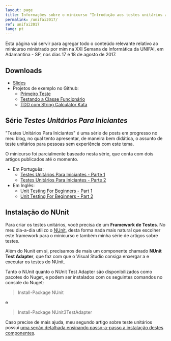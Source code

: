 ```yaml
---
layout: page
title: Informações sobre o minicurso "Introdução aos testes unitários automatizados com NUnit e C#"
permalink: /unifai2017/
ref: unifai2017
lang: pt
---
```


Esta página vai servir para agregar todo o conteúdo relevante relativo ao minicurso ministrado por mim na XXI Semana de Informática da UNIFAI, em Adamantina - SP, nos dias 17 e 18 de agosto de 2017.

## Downloads

- [Slides](https://speakerdeck.com/carlosschults/introducao-aos-testes-unitarios-automatizados-com-nunit-e-c-number)
- Projetos de exemplo no Github:
	- [Primeiro Teste](https://github.com/carlosschults/PrimeiroTeste)
	- [Testando a Classe Funcionário](https://github.com/carlosschults/testando-a-classe-funcionario)
	- [TDD com String Calculator Kata](https://github.com/carlosschults/tdd-com-string-calculator-kata)

## Série *Testes Unitários Para Iniciantes*

"Testes Unitários Para Iniciantes" é uma série de posts em progresso no meu blog, no qual tento apresentar, de maneira bem didática, o assunto de teste unitários
para pessoas sem experiência com este tema.

O minicurso foi parcialmente baseado nesta série, que conta com dois artigos publicados até o momento.

- Em Português:
	- [Testes Unitários Para Iniciantes - Parte 1](http://carlosschults.net/pt/testes-unitarios-iniciantes-parte1)
	- [Testes Unitários Para Iniciantes - Parte 2](http://carlosschults.net/pt/testes-unitarios-iniciantes-parte-2)
- Em Inglês:
	- [Unit Testing For Beginners - Part 1](http://carlosschults.net/en/unit-testing-for-beginners-part1/)
	- [Unit Testing For Beginners - Part 2](http://carlosschults.net/en/unit-testing-for-beginners-part2/)


## Instalação do NUnit

Para criar os testes unitários, você precisa de um **Framework de Testes**. No meu dia-a-dia utilizo o [NUnit](http://nunit.org/), desta forma nada mais natural que escolher este framework para o minicurso e também minha série de artigos sobre testes.

Além do Nunit em si, precisamos de mais um componente chamado **NUnit Test Adapter**, que faz com que o Visual Studio consiga enxergar a e executar os testes do NUnit.

Tanto o NUnit quanto o NUnit Test Adapter são disponibilizados como pacotes do Nuget, e podem ser instalados com os seguintes comandos no console do Nuget:

> Install-Package NUnit

e 

> Install-Package NUnit3TestAdapter

Caso precise de mais ajuda, meu segundo artigo sobre teste unitários possui [uma seção detalhada ensinando passo-a-passo a instalação destes componentes](http://carlosschults.net/pt/testes-unitarios-iniciantes-parte-2#instalando-o-nunit).

